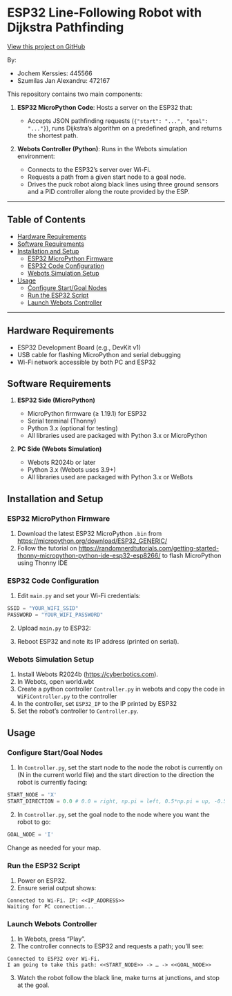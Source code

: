 # ESP32 Line-Following Robot with Dijkstra Pathfinding

[View this project on GitHub](https://github.com/JochemK1999/Robotics)

By:
- Jochem Kerssies: 445566
- Szumilas Jan Alexandru: 472167

This repository contains two main components:

1. **ESP32 MicroPython Code**: Hosts a server on the ESP32 that:
   - Accepts JSON pathfinding requests (`{"start": "...", "goal": "..."}`), runs Dijkstra’s algorithm on a predefined graph, and returns the shortest path.

2. **Webots Controller (Python)**: Runs in the Webots simulation environment:
   - Connects to the ESP32’s server over Wi-Fi.
   - Requests a path from a given start node to a goal node.
   - Drives the puck robot along black lines using three ground sensors and a PID controller along the route provided by the ESP.

---

## Table of Contents

- [Hardware Requirements](#hardware-requirements)
- [Software Requirements](#software-requirements)
- [Installation and Setup](#installation-and-setup)
  - [ESP32 MicroPython Firmware](#esp32-micropython-firmware)
  - [ESP32 Code Configuration](#esp32-code-configuration)
  - [Webots Simulation Setup](#webots-simulation-setup)
- [Usage](#usage)
  - [Configure Start/Goal Nodes](#configure-startgoal-nodes)
  - [Run the ESP32 Script](#run-the-esp32-script)
  - [Launch Webots Controller](#launch-webots-controller)

---

## Hardware Requirements

- ESP32 Development Board (e.g., DevKit v1)
- USB cable for flashing MicroPython and serial debugging
- Wi-Fi network accessible by both PC and ESP32

## Software Requirements

1. **ESP32 Side (MicroPython)**
   - MicroPython firmware (≥ 1.19.1) for ESP32
   - Serial terminal (Thonny)
   - Python 3.x (optional for testing)
   - All libraries used are packaged with Python 3.x or MicroPython

2. **PC Side (Webots Simulation)**
   - Webots R2024b or later
   - Python 3.x (Webots uses 3.9+)
   - All libraries used are packaged with Python 3.x or WeBots

## Installation and Setup

### ESP32 MicroPython Firmware

1. Download the latest ESP32 MicroPython `.bin` from https://micropython.org/download/ESP32_GENERIC/
2. Follow the tutorial on https://randomnerdtutorials.com/getting-started-thonny-micropython-python-ide-esp32-esp8266/ to flash MicroPython using Thonny IDE

### ESP32 Code Configuration

1. Edit `main.py` and set your Wi-Fi credentials:

```python
SSID = "YOUR_WIFI_SSID"
PASSWORD = "YOUR_WIFI_PASSWORD"
```

2. Upload `main.py` to ESP32:

3. Reboot ESP32 and note its IP address (printed on serial).

### Webots Simulation Setup

1. Install Webots R2024b (https://cyberbotics.com).
2. In Webots, open world.wbt
3. Create a python controller `Controller.py` in webots and copy the code in `WiFiController.py` to the controller
4. In the controller, set `ESP32_IP` to the IP printed by ESP32
5. Set the robot’s controller to `Controller.py`.

## Usage

### Configure Start/Goal Nodes

1. In `Controller.py`, set the start node to the node the robot is currently on (N in the current world file) and the start direction to the direction the robot is currently facing:

```python
START_NODE = 'X'
START_DIRECTION = 0.0 # 0.0 = right, np.pi = left, 0.5*np.pi = up, -0.5*np.pi = down 
```

2. In `Controller.py`, set the goal node to the node where you want the robot to go:

```python
GOAL_NODE = 'I'
```

Change as needed for your map.

### Run the ESP32 Script

1. Power on ESP32.
2. Ensure serial output shows:

```
Connected to Wi-Fi. IP: <<IP_ADDRESS>>
Waiting for PC connection...
```

### Launch Webots Controller

1. In Webots, press “Play”.
2. The controller connects to ESP32 and requests a path; you’ll see:

```
Connected to ESP32 over Wi-Fi.
I am going to take this path: <<START_NODE>> -> … -> <<GOAL_NODE>>
```

3. Watch the robot follow the black line, make turns at junctions, and stop at the goal.